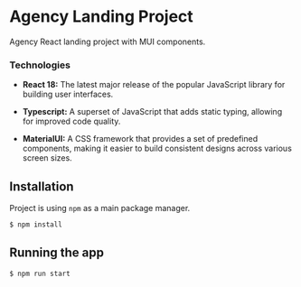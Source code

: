 # Agency Landing Project

Agency React landing project with MUI components.

### Technologies

- **React 18:** The latest major release of the popular JavaScript library for building user interfaces.

- **Typescript:** A superset of JavaScript that adds static typing, allowing for improved code quality.

- **MaterialUI:** A CSS framework that provides a set of predefined components, making it easier to build consistent designs across various screen sizes.

## Installation

Project is using `npm` as a main package manager.

```bash
$ npm install
```

## Running the app

```bash
$ npm run start
```
